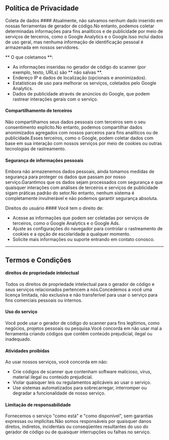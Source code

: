 ## Política de Privacidade

Coleta de dados ####
Atualmente, não salvamos nenhum dado inserido em nossas ferramentas de gerador de código.No entanto, podemos coletar determinadas informações para fins analíticos e de publicidade por meio de serviços de terceiros, como o Google Analytics e o Google.Isso inclui dados de uso geral, mas nenhuma informação de identificação pessoal é armazenada em nossos servidores.

** O que coletamos **:
- As informações inseridas no gerador de código do scanner (por exemplo, texto, URLs) são ** não salvas **.
- Endereço IP e dados de localização (opcionais e anonimizados).
- Estatísticas de uso para melhorar os serviços, coletados pelo Google Analytics.
- Dados de publicidade através de anúncios do Google, que podem rastrear interações gerais com o serviço.

#### Compartilhamento de terceiros
Não compartilhamos seus dados pessoais com terceiros sem o seu consentimento explícito.No entanto, podemos compartilhar dados anonimizados agregados com nossos parceiros para fins analíticos ou de publicidade.Esses terceiros, como o Google, podem coletar dados com base em sua interação com nossos serviços por meio de cookies ou outras tecnologias de rastreamento.

#### Segurança de informações pessoais
Embora não armazenemos dados pessoais, ainda tomamos medidas de segurança para proteger os dados que passam por nosso serviço.Garantimos que os dados sejam processados ​​com segurança e que quaisquer interações com análises de terceiros e serviços de publicidade sigam práticas padrão do setor.No entanto, nenhum sistema é completamente invulnerável e não podemos garantir segurança absoluta.

Direitos do usuário ####
Você tem o direito de:
- Acesse as informações que podem ser coletadas por serviços de terceiros, como o Google Analytics e o Google Ads.
- Ajuste as configurações do navegador para controlar o rastreamento de cookies e a opção de escolaridade a qualquer momento.
- Solicite mais informações ou suporte entrando em contato conosco.

----

## Termos e Condições

#### direitos de propriedade intelectual
Todos os direitos de propriedade intelectual para o gerador de código e seus serviços relacionados pertencem a nós.Concedemos a você uma licença limitada, não exclusiva e não transferível para usar o serviço para fins comerciais pessoais ou internos.

#### Uso do serviço
Você pode usar o gerador de código do scanner para fins legítimos, como negócios, projetos pessoais ou pesquisa.Você concorda em não usar mal a ferramenta criando códigos que contêm conteúdo prejudicial, ilegal ou inadequado.

#### Atividades proibidas
Ao usar nossos serviços, você concorda em não:
- Crie códigos de scanner que contenham software malicioso, vírus, material ilegal ou conteúdo prejudicial.
- Violar quaisquer leis ou regulamentos aplicáveis ​​ao usar o serviço.
- Use sistemas automatizados para sobrecarregar, interromper ou degradar a funcionalidade de nosso serviço.

#### Limitação de responsabilidade
Fornecemos o serviço "como está" e "como disponível", sem garantias expressas ou implícitas.Não somos responsáveis ​​por quaisquer danos diretos, indiretos, incidentais ou conseqüentes resultantes do uso do gerador de código ou de quaisquer interrupções ou falhas no serviço.